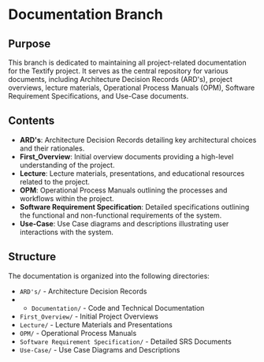 # Documentation Branch

## Purpose
This branch is dedicated to maintaining all project-related documentation for the Textify project. It serves as the central repository for various documents, including Architecture Decision Records (ARD's), project overviews, lecture materials, Operational Process Manuals (OPM), Software Requirement Specifications, and Use-Case documents.

## Contents
- **ARD's**: Architecture Decision Records detailing key architectural choices and their rationales.
- **First_Overview**: Initial overview documents providing a high-level understanding of the project.
- **Lecture**: Lecture materials, presentations, and educational resources related to the project.
- **OPM**: Operational Process Manuals outlining the processes and workflows within the project.
- **Software Requirement Specification**: Detailed specifications outlining the functional and non-functional requirements of the system.
- **Use-Case**: Use Case diagrams and descriptions illustrating user interactions with the system.

## Structure
The documentation is organized into the following directories:
- `ARD's/` - Architecture Decision Records
- - `Documentation/` - Code and Technical Documentation 
- `First_Overview/` - Initial Project Overviews
- `Lecture/` - Lecture Materials and Presentations
- `OPM/` - Operational Process Manuals
- `Software Requirement Specification/` - Detailed SRS Documents
- `Use-Case/` - Use Case Diagrams and Descriptions
